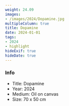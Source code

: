 ```yaml
---
weight: 24.09
images:
- /images/2024/Dopamine.jpg
multipleColumn: true
title: Dopamine
date: 2024-01-01
tags:
- 2024
- highlight
hideExif: true
hideDate: true
---
```


### Info

- Title: Dopamine
- Year: 2024
- Medium: Oil on canvas
- Size: 70 x 50 cm
